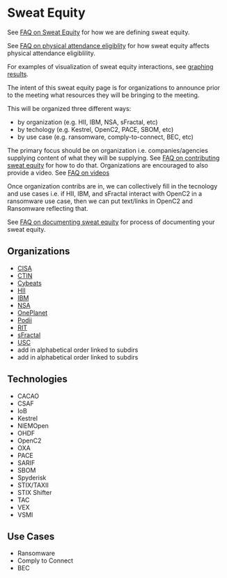 # Sweat Equity

See [FAQ on Sweat Equity](../faq.md#what-is-sweat-equity) for how we are defining sweat equity.

See [FAQ on physical attendance eligiblity](../faq.md#how-will-physical-attendance-be-determined) for how sweat equity 
affects physical attendance eligiblility.

For examples of visualization of sweat equity interactions, see 
[graphing results](./graphing_results.md).

The intent of this sweat equity page is for organizations
to announce prior to the meeting
what resources they will be bringing to the meeting.

This will be organized three different ways:
* by organization (e.g. HII, IBM, NSA, sFractal, etc)
* by techology (e.g. Kestrel, OpenC2, PACE, SBOM, etc)
* by use case (e.g. ransomware, comply-to-connect, BEC, etc)

The primary focus should be on organization 
i.e. companies/agencies supplying content of what they will be supplying.
See [FAQ on contributing sweat equity](../faq.md#how-do-i-document-the-sweat-equity-our-organization-will-provide)
for how to do that. 
Organizations are encouraged to also provide a video. 
See [FAQ on videos](../faq.md#can-i-contribute-a-video-about-my-company-contribution)

Once organization contribs are in, 
we can collectively fill in the tecnology and use cases
i.e. if HII, IBM, and sFractal interact with OpenC2
in a ransomware use case,
then we can put text/links in OpenC2 and Ransomware
reflecting that.

See [FAQ on documenting sweat equity](../faq.md#how-do-i-document-the-sweat-equity-our-organization-will-provide)
for process of documenting your sweat equity.

## Organizations
* [CISA](./CISA/README.md)
* [CTIN](./CTIN/README.md)
* [Cybeats](./Cybeats/README.md)
* [HII](./HII/README.md)
* [IBM](./IBM/README.md)
* [NSA](./NSA/README.md)
* [OnePlanet](./OnePlanet/README.md)
* [Podii](./Podii/README.md)
* [RIT](./RIT/README.md)
* [sFractal](./sFractal/README.md)
* [USC](./USC/README.md)
* add in alphabetical order linked to subdirs
* add in alphabetical order linked to subdirs

## Technologies
* CACAO
* CSAF
* IoB
* Kestrel
* NIEMOpen
* OHDF
* OpenC2
* OXA
* PACE
* SARIF
* SBOM
* Spyderisk
* STIX/TAXII
* STIX Shifter
* TAC
* VEX
* VSMI

## Use Cases
* Ransomware
* Comply to Connect
* BEC